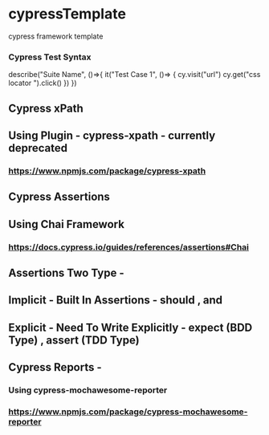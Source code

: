 # cypressTemplate
cypress framework template

### Cypress Test Syntax
describe("Suite Name", ()=>{
    it("Test Case 1", ()=>
    {
        cy.visit("url")
        cy.get("css locator ").click()
    })
})

## Cypress xPath
## Using Plugin - cypress-xpath - currently deprecated
### https://www.npmjs.com/package/cypress-xpath

## Cypress Assertions
## Using Chai Framework
### https://docs.cypress.io/guides/references/assertions#Chai

## Assertions Two Type - 
## Implicit - Built In Assertions - should , and
## Explicit - Need To Write Explicitly - expect  (BDD Type) , assert (TDD Type)

## Cypress Reports - 
### Using cypress-mochawesome-reporter 
### https://www.npmjs.com/package/cypress-mochawesome-reporter